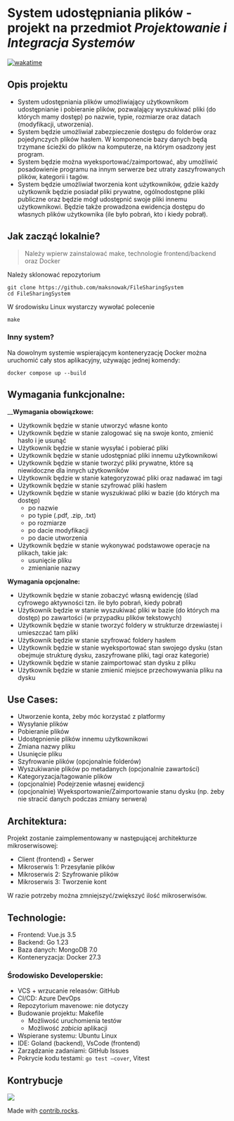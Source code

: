 # System udostępniania plików - projekt na przedmiot *Projektowanie i Integracja Systemów*

[![wakatime](https://wakatime.com/badge/github/maksnowak/FileSharingSystem.svg)](https://wakatime.com/badge/github/maksnowak/FileSharingSystem)

## Opis projektu

- System udostępniania plików umożliwiający użytkownikom udostępnianie i pobieranie plików, pozwalający wyszukiwać
  pliki (do których mamy dostęp) po nazwie, typie, rozmiarze oraz datach (modyfikacji, utworzenia).
- System będzie umożliwiał zabezpieczenie dostępu do folderów oraz pojedynczych plików hasłem. W komponencie bazy danych
  będą trzymane ścieżki do plików na komputerze, na którym osadzony jest program.
- System będzie można wyeksportować/zaimportować, aby umożliwić posadowienie programu na innym serwerze bez utraty
  zaszyfrowanych plików, kategorii i tagów.
- System będzie umożliwiał tworzenia kont użytkowników, gdzie każdy użytkownik będzie posiadał pliki prywatne,
  ogólnodostępne pliki publiczne oraz będzie mógł udostępnić swoje pliki innemu użytkownikowi. Będzie także prowadzona
  ewidencja dostępu do własnych plików użytkownika (ile było pobrań, kto i kiedy pobrał).

## Jak zacząć lokalnie?

> Należy wpierw zainstalować make, technologie frontend/backend oraz Docker

Należy sklonować repozytorium

```shell
git clone https://github.com/maksnowak/FileSharingSystem
cd FileSharingSystem
```

W środowisku Linux wystarczy wywołać polecenie

```shell
make
```

### Inny system?

Na dowolnym systemie wspierającym konteneryzację Docker można uruchomić cały stos aplikacyjny, używając jednej komendy:

```shell
docker compose up --build
```

## Wymagania funkcjonalne:
__**Wymagania obowiązkowe:**
- Użytkownik będzie w stanie utworzyć własne konto
- Użytkownik będzie w stanie zalogować się na swoje konto, zmienić hasło i je usunąć
- Użytkownik będzie w stanie wysyłać i pobierać pliki
- Użytkownik będzie w stanie udostępniać pliki innemu użytkownikowi
- Użytkownik będzie w stanie tworzyć pliki prywatne, które są niewidoczne dla innych użytkowników
- Użytkownik będzie w stanie kategoryzować pliki oraz nadawać im tagi
- Użytkownik będzie w stanie szyfrować pliki hasłem
- Użytkownik będzie w stanie wyszukiwać pliki w bazie (do których ma dostęp)
    - po nazwie
    - po typie (.pdf, .zip, .txt)
    - po rozmiarze
    - po dacie modyfikacji
    - po dacie utworzenia
- Użytkownik będzie w stanie wykonywać podstawowe operacje na plikach, takie jak:
    - usunięcie pliku
    - zmienianie nazwy

**Wymagania opcjonalne:**
- Użytkownik będzie w stanie zobaczyć własną ewidencję (ślad cyfrowego aktywności tzn. ile było pobrań, kiedy pobrał)
- Użytkownik będzie w stanie wyszukiwać pliki w bazie (do których ma dostęp) po zawartości (w przypadku plików tekstowych)
- Użytkownik będzie w stanie tworzyć foldery w strukturze drzewiastej i umieszczać tam pliki
- Użytkownik będzie w stanie szyfrować foldery hasłem
- Użytkownik będzie w stanie wyeksportować stan swojego dysku (stan obejmuje strukturę dysku, zaszyfrowane pliki, tagi
  oraz kategorie)
- Użytkownik będzie w stanie zaimportować stan dysku z pliku
- Użytkownik będzie w stanie zmienić miejsce przechowywania pliku na dysku

## Use Cases:

- Utworzenie konta, żeby móc korzystać z platformy
- Wysyłanie plików
- Pobieranie plików
- Udostępnienie plików innemu użytkownikowi
- Zmiana nazwy pliku
- Usunięcie pliku
- Szyfrowanie plików (opcjonalnie folderów)
- Wyszukiwanie plików po metadanych (opcjonalnie zawartości)
- Kategoryzacja/tagowanie plików
- (opcjonalnie) Podejrzenie własnej ewidencji
- (opcjonalnie) Wyeksportowanie/Zaimportowanie stanu dysku (np. żeby nie stracić danych podczas zmiany serwera)

## Architektura:

Projekt zostanie zaimplementowany w następującej architekturze mikroserwisowej:

- Client (frontend) + Serwer
- Mikroserwis 1: Przesyłanie plików
- Mikroserwis 2: Szyfrowanie plików
- Mikroserwis 3: Tworzenie kont

W razie potrzeby można zmniejszyć/zwiększyć ilość mikroserwisów.

## Technologie:

- Frontend: Vue.js 3.5
- Backend: Go 1.23
- Baza danych: MongoDB 7.0
- Konteneryzacja: Docker 27.3

### Środowisko Developerskie:

- VCS + wrzucanie releasów: GitHub
- CI/CD: Azure DevOps
- Repozytorium mavenowe: nie dotyczy
- Budowanie projektu: Makefile
    - Możliwość uruchomienia testów
    - Możliwość *zabicia* aplikacji
- Wspierane systemu: Ubuntu Linux
- IDE: Goland (backend), VsCode (frontend)
- Zarządzanie zadaniami: GitHub Issues
- Pokrycie kodu testami: `go test –cover`, Vitest

## Kontrybucje

<a href="https://github.com/maksnowak/FileSharingSystem/graphs/contributors">
<img src="https://contrib.rocks/image?repo=maksnowak/FileSharingSystem" />
</a>

Made with [contrib.rocks](https://contrib.rocks).